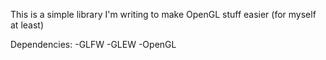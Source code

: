 This is a simple library I'm writing to make OpenGL stuff easier (for myself at least)

Dependencies: 
  -GLFW
  -GLEW
  -OpenGL
